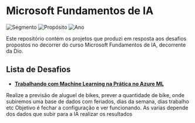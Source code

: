 # Microsoft Fundamentos de IA
![Segmento](https://img.shields.io/badge/Segmento_:-IA-blue?style=flat-square) 
![Propósito](https://img.shields.io/badge/Propósito_:-Formação-darkorange?style=flat-square) 
![Ano](https://img.shields.io/badge/Ano_:-2025-darkred?style=flat-square)

Este repositório contém os projetos que produzi em resposta aos desafios propostos no decorrer do curso Microsoft Fundamentos de IA, decorrente da Dio.

## Lista de Desafios

* [**Trabalhando com Machine Learning na Prática no Azure ML**](https://github.com/tassiasantos/Microsoft_Fundamentos_de_IA/blob/main/machine_learning_pr%C3%A1ticao_azure_ml/resposta.md)
  
Realize a previsão de aluguel de bikes, prever a quantidade de bike, onde subiremos uma base de dados com feriados, dias da semana, dias trabalho etc
Objetivo é fechar a configuração e ver funcionando. As varias depende dos dados que subir para a IA realizar os resultados

